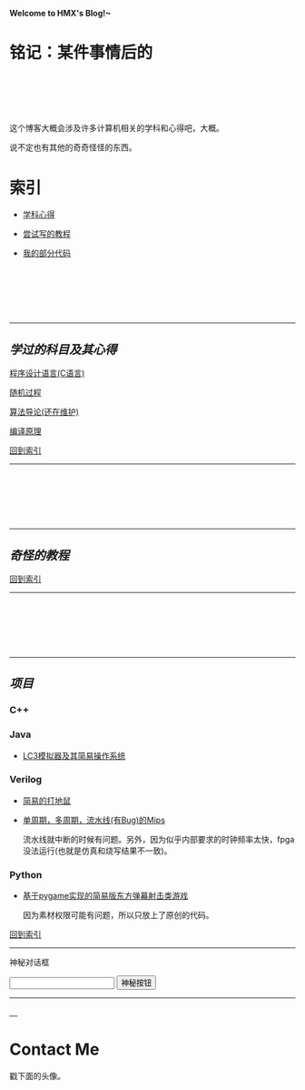 
**Welcome to HMX's Blog!~**

<h1><strong>铭记：某件事情后的</strong></h1>

<script>
let temp = self.setInterval("clock()",1000);
function clock() {
	let prev = new Date();
	prev.setFullYear(2020);
	prev.setMonth(4); // May
	prev.setDate(16);
	prev.setHours(12);
	prev.setMinutes(28);
	prev.setSeconds(0);
	let now = new Date();

	let timeDiff = (now-prev)/1000;
	let dayCount = Math.floor(timeDiff / 86400);
	timeDiff = timeDiff - dayCount * 86400;
	let hours = Math.floor(timeDiff / 3600);
	timeDiff = timeDiff - hours * 3600;
	let minutes = Math.floor(timeDiff / 60);
	let seconds = timeDiff - minutes * 60;

	document.getElementById("warn").innerText = dayCount + '天' + hours + '时' + minutes + '分' + seconds + '秒'
}
</script>

<h1 id="warn"> </h1>

<br/>
<br/>
<br/>

这个博客大概会涉及许多计算机相关的学科和心得吧，大概。

说不定也有其他的奇奇怪怪的东西。


<h1 id="index"> 索引 </h1>

* [学科心得](#course)

* [尝试写的教程](#article)

* [我的部分代码](#mycode)

<br><br><br><br><br>

---

<h2 id="course"><em>学过的科目及其心得</em></h2>

[程序设计语言(C语言)](/course/CLanguage.md)

[随机过程](/course/Randproc.md)

[算法导论(还在维护)](/course/Algorithm.md)

[编译原理](/course/Compiler.md)

<!--

[算法导论](/course/Algorithm.md)

[数字电路与模拟电路](#)

[计算机系统概论](#)

[计算机系统详解(csapp)](#)

[复变函数](#)

[数理方程](#)

[概率论与数理统计](#)

-->


[回到索引](#index)


---

<br><br><br><br><br>

---

<h2 id="article"><em>奇怪的教程</em></h2>



[回到索引](#index)

---

<br><br><br><br><br>

---

<h2 id="mycode"><em>项目</em></h2>

### **C++**

### **Java**

* [LC3模拟器及其简易操作系统](https://github.com/jikaiwen/lc3-sti-and-os/)

### **Verilog**

* [简易的打地鼠](https://github.com/jikaiwen/jikaiwen.github.io/tree/master/mycode/Whac-A-Mole/)

* [单周期，多周期，流水线(有Bug)的Mips](https://github.com/jikaiwen/jikaiwen.github.io/tree/master/mycode/Mips/)

	流水线就中断的时候有问题。另外，因为似乎内部要求的时钟频率太快，fpga没法运行(也就是仿真和烧写结果不一致)。

### **Python**

* [基于pygame实现的简易版东方弹幕射击类游戏](https://github.com/jikaiwen/pygame-touhou)

    因为素材权限可能有问题，所以只放上了原创的代码。

[回到索引](#index)


---

神秘对话框

<input type="text" id="inputstr" onkeypress="boxKey()"/>
<input type="button" value="神秘按钮" onclick="exec()"/>


<script type="text/javascript" src="md5.js"></script>
<script type="text/javascript" src="secret.js"></script>

<script>
	function boxKey() {
		if(window.event.keyCode==13) {
			exec();
		}
	}
	function exec() {
		tp=document.getElementById("inputstr").value;
		_exec(tp);
	}
</script>



---


<a href="/inner"> <font color="white">里</font> </a>

# Contact Me

戳下面的头像。
